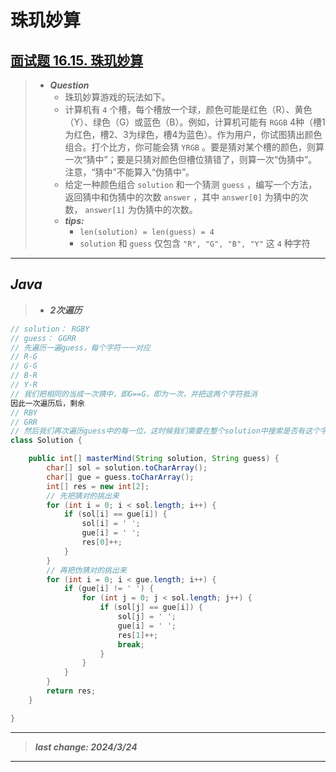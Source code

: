 # 珠玑妙算

## [面试题 16.15. 珠玑妙算](https://leetcode.cn/problems/master-mind-lcci/)

> - ***Question***
>   - 珠玑妙算游戏的玩法如下。
>   - 计算机有 `4` 个槽，每个槽放一个球，颜色可能是红色（R）、黄色（Y）、绿色（G）或蓝色（B）。例如，计算机可能有 `RGGB` 4种（槽1为红色，槽2、3为绿色，槽4为蓝色）。作为用户，你试图猜出颜色组合。打个比方，你可能会猜 `YRGB` 。要是猜对某个槽的颜色，则算一次“猜中”；要是只猜对颜色但槽位猜错了，则算一次“伪猜中”。注意，“猜中”不能算入“伪猜中”。
>   - 给定一种颜色组合 `solution` 和一个猜测 `guess` ，编写一个方法，返回猜中和伪猜中的次数 `answer` ，其中 `answer[0]` 为猜中的次数， `answer[1]` 为伪猜中的次数。
>   - ***tips:***
>     - `len(solution) = len(guess) = 4`
>     - `solution` 和 `guess` 仅包含 `"R", "G", "B", "Y"` 这 `4` 种字符

---

## *Java*

> - ***2次遍历***

```java
// solution： RGBY
// guess： GGRR
// 先遍历一遍guess，每个字符一一对应
// R-G
// G-G
// B-R
// Y-R
// 我们把相同的当成一次猜中，即G==G，即为一次，并把这两个字符抵消
因此一次遍历后，剩余
// RBY
// GRR
// 然后我们再次遍历guess中的每一位，这时候我们需要在整个solution中搜索是否有这个字符，如果有则抵消solution和guess中的字符，并当成一次伪猜中，然后下一个字符照旧，代码如下
class Solution {

    public int[] masterMind(String solution, String guess) {
        char[] sol = solution.toCharArray();
        char[] gue = guess.toCharArray();
        int[] res = new int[2];
        // 先把猜对的挑出来
        for (int i = 0; i < sol.length; i++) {
            if (sol[i] == gue[i]) {
                sol[i] = ' ';
                gue[i] = ' ';
                res[0]++;
            }
        }
        // 再把伪猜对的挑出来
        for (int i = 0; i < gue.length; i++) {
            if (gue[i] != ' ') {
                for (int j = 0; j < sol.length; j++) {
                    if (sol[j] == gue[i]) {
                        sol[j] = ' ';
                        gue[i] = ' ';
                        res[1]++;
                        break;
                    }
                }
            }
        }
        return res;
    }

}
```

---

> ***last change: 2024/3/24***

---
